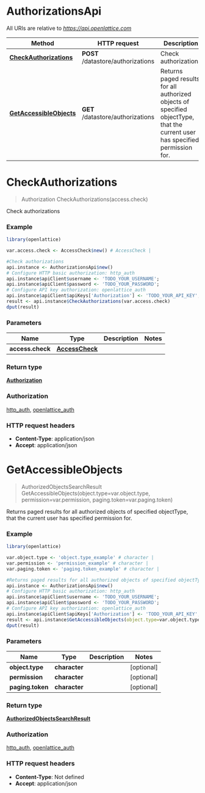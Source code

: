 # AuthorizationsApi

All URIs are relative to *https://api.openlattice.com*

Method | HTTP request | Description
------------- | ------------- | -------------
[**CheckAuthorizations**](AuthorizationsApi.md#CheckAuthorizations) | **POST** /datastore/authorizations | Check authorizations
[**GetAccessibleObjects**](AuthorizationsApi.md#GetAccessibleObjects) | **GET** /datastore/authorizations | Returns paged results for all authorized objects of specified objectType, that the current user has specified permission for.


# **CheckAuthorizations**
> Authorization CheckAuthorizations(access.check)

Check authorizations

### Example
```R
library(openlattice)

var.access.check <- AccessCheck$new() # AccessCheck | 

#Check authorizations
api.instance <- AuthorizationsApi$new()
# Configure HTTP basic authorization: http_auth
api.instance$apiClient$username <- 'TODO_YOUR_USERNAME';
api.instance$apiClient$password <- 'TODO_YOUR_PASSWORD';
# Configure API key authorization: openlattice_auth
api.instance$apiClient$apiKeys['Authorization'] <- 'TODO_YOUR_API_KEY';
result <- api.instance$CheckAuthorizations(var.access.check)
dput(result)
```

### Parameters

Name | Type | Description  | Notes
------------- | ------------- | ------------- | -------------
 **access.check** | [**AccessCheck**](AccessCheck.md)|  | 

### Return type

[**Authorization**](Authorization.md)

### Authorization

[http_auth](../README.md#http_auth), [openlattice_auth](../README.md#openlattice_auth)

### HTTP request headers

 - **Content-Type**: application/json
 - **Accept**: application/json



# **GetAccessibleObjects**
> AuthorizedObjectsSearchResult GetAccessibleObjects(object.type=var.object.type, permission=var.permission, paging.token=var.paging.token)

Returns paged results for all authorized objects of specified objectType, that the current user has specified permission for.

### Example
```R
library(openlattice)

var.object.type <- 'object.type_example' # character | 
var.permission <- 'permission_example' # character | 
var.paging.token <- 'paging.token_example' # character | 

#Returns paged results for all authorized objects of specified objectType, that the current user has specified permission for.
api.instance <- AuthorizationsApi$new()
# Configure HTTP basic authorization: http_auth
api.instance$apiClient$username <- 'TODO_YOUR_USERNAME';
api.instance$apiClient$password <- 'TODO_YOUR_PASSWORD';
# Configure API key authorization: openlattice_auth
api.instance$apiClient$apiKeys['Authorization'] <- 'TODO_YOUR_API_KEY';
result <- api.instance$GetAccessibleObjects(object.type=var.object.type, permission=var.permission, paging.token=var.paging.token)
dput(result)
```

### Parameters

Name | Type | Description  | Notes
------------- | ------------- | ------------- | -------------
 **object.type** | **character**|  | [optional] 
 **permission** | **character**|  | [optional] 
 **paging.token** | **character**|  | [optional] 

### Return type

[**AuthorizedObjectsSearchResult**](AuthorizedObjectsSearchResult.md)

### Authorization

[http_auth](../README.md#http_auth), [openlattice_auth](../README.md#openlattice_auth)

### HTTP request headers

 - **Content-Type**: Not defined
 - **Accept**: application/json



